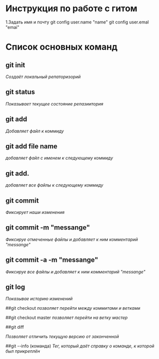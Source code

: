 # Инструкция по работе с гитом
1.Задать имя и почту
git config user.name "name"
git config user.emal "emai"

# Cписок основных команд

## git init 
*Создаёт локальный репаторизорий*

## git status
*Показывает текущее состояние репазиитория*

## git add
*Добавляет файл к коммиду*

## git add file name
*добавляет файл с именем к следующему коммиду*

## git add.
*добавляет все файлы к следующему коммиду*

## git commit
*Фиксирует наши изменения*
 
## git commit -m "messange"
*Фиксируе отмеченные файлы и добавляет к ним комментарий "messange"*

## git commit -a -m "messange"
*Фиксируе все файлы и добавляет к ним комментарий "messange"*

## git log
*Показывае историю изменений*

##git checkout
*позволяет перейти между коммитами и ветками*

##git checkout master
*позволяет перейти на ветку мастер*

##git diff

*Позволяет отличить текущую версию от законченной*

##git --info (команда)
*Тег, который даёт справку о команде, к которой был прикреплён*
